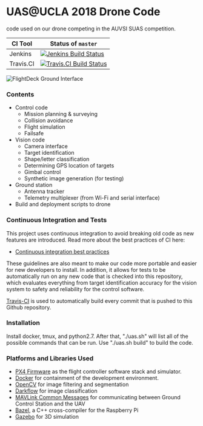 # UAS@UCLA 2018 Drone Code
code used on our drone competing in the AUVSI SUAS competition.

| CI Tool | Status of `master` |
| ---      | ---       |
| Jenkins | [![Jenkins Build Status](https://uasatucla.org/jenkins/buildStatus/icon?job=drone_code-master)](https://uasatucla.org/jenkins/blue/organizations/jenkins/drone_code-master/activity) |
| Travis.CI | [![Travis.CI Build Status](https://travis-ci.com/uas-at-ucla/drone_code.svg?token=vswHzoLKgsSxcZysVnEN&branch=master)](https://travis-ci.com/uas-at-ucla/drone_code) |

![FlightDeck Ground Interface](https://i.imgur.com/n9vinQs.jpg)

### Contents
 * Control code
    * Mission planning & surveying
    * Collision avoidance
    * Flight simulation
    * Failsafe
 * Vision code
    * Camera interface
    * Target identification
    * Shape/letter classification
    * Determining GPS location of targets
    * Gimbal control
    * Synthetic image generation (for testing)
 * Ground station
    * Antenna tracker
    * Telemetry multiplexer (from Wi-Fi and serial interface)
 * Build and deployment scripts to drone

### Continuous Integration and Tests
This project uses continuous integration to avoid breaking old code as new
features are introduced. Read more about the best practices of CI here:
 * [Continuous integration best practices](https://en.wikipedia.org/wiki/Continuous_integration#Best_practices)

These guidelines are also meant to make our code more portable and easier for
new developers to install. In addition, it allows for tests to be automatically
run on any new code that is checked into this repository, which evaluates
everything from target identification accuracy for the vision system to safety
and reliability for the control software.

[Travis-CI](https://travis-ci.org/uas-at-ucla/drone_code) is used to
automatically build every commit that is pushed to this Github repository.

### Installation
Install docker, tmux, and python2.7. After that, "./uas.sh" will list all of the
possible commands that can be run. Use "./uas.sh build" to build the code.

### Platforms and Libraries Used
 * [PX4 Firmware](https://github.com/PX4/Firmware) as the flight controller software stack and simulator.
 * [Docker](https://github.com/docker/docker-ce) for containment of the development environment.
 * [OpenCV](https://github.com/opencv/opencv) for image filtering and segmentation
 * [Darkflow](https://github.com/thtrieu/darkflow) for image classification
 * [MAVLink Common Messages](http://mavlink.org/messages/common) for communicating between Ground Control Station and the UAV
 * [Bazel](https://bazel.build/), a C++ cross-compiler for the Raspberry Pi
 * [Gazebo](https://dev.px4.io/en/simulation/gazebo.html) for 3D simulation
